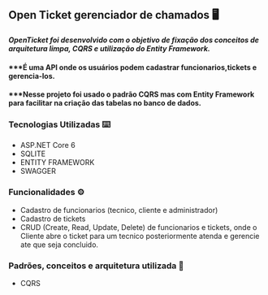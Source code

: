 ## Open Ticket gerenciador de chamados 🖥️

#### ***OpenTicket foi desenvolvido com o objetivo de fixação dos conceitos de arquitetura limpa, CQRS e utilização do Entity Framework.*** 
#### ***É uma API onde os usuários podem cadastrar funcionarios,tickets e gerencia-los.
#### ***Nesse projeto foi usado o padrão CQRS mas com Entity Framework para facilitar na criação das tabelas no banco de dados.

### **Tecnologias Utilizadas** ⌨️
- ASP.NET Core 6
- SQLITE 
- ENTITY FRAMEWORK
- SWAGGER

### **Funcionalidades** ⚙️
- Cadastro de funcionarios (tecnico, cliente e administrador)
- Cadastro de tickets
- CRUD (Create, Read, Update, Delete) de funcionarios e tickets, onde o Cliente abre o ticket para um tecnico posteriormente atenda e gerencie ate que seja concluido.

### **Padrões, conceitos e arquitetura utilizada** 📂
- CQRS
